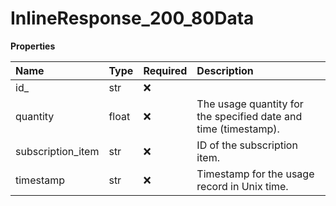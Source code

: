 # InlineResponse_200_80Data

**Properties**

| Name              | Type  | Required | Description                                                     |
| :---------------- | :---- | :------- | :-------------------------------------------------------------- |
| id\_              | str   | ❌       |                                                                 |
| quantity          | float | ❌       | The usage quantity for the specified date and time (timestamp). |
| subscription_item | str   | ❌       | ID of the subscription item.                                    |
| timestamp         | str   | ❌       | Timestamp for the usage record in Unix time.                    |
